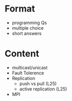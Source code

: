 # Format
- programming Qs
- multiple choice
- short answers

# Content
- multicast/unicast
- Fault Tolerence
- Replication
  - push vs pull (L25)
  - active replication (L25)
- MPI


